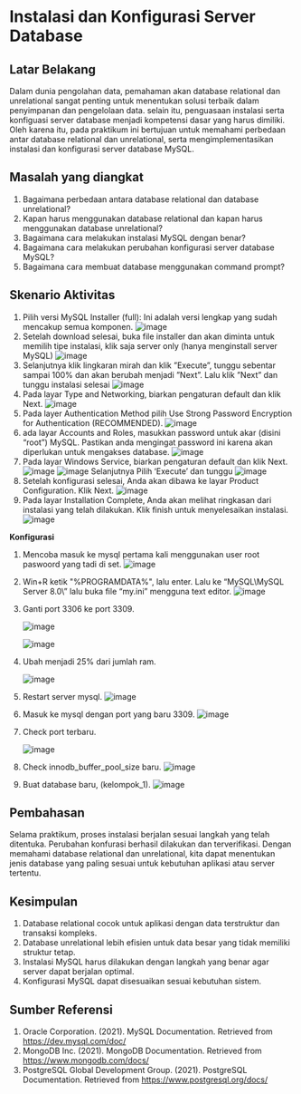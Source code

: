 # Instalasi dan Konfigurasi Server Database

## Latar Belakang
Dalam dunia pengolahan data, pemahaman akan database relational dan unrelational sangat penting untuk menentukan solusi terbaik dalam penyimpanan dan pengelolaan data. selain itu, penguasaan instalasi serta konfiguasi server database menjadi kompetensi dasar yang harus dimiliki. Oleh karena itu, pada praktikum ini bertujuan untuk memahami perbedaan antar database relational dan unrelational, serta mengimplementasikan instalasi dan konfigurasi server database MySQL.

## Masalah yang diangkat
1. Bagaimana perbedaan antara database relational dan database unrelational?
2. Kapan harus menggunakan database relational dan kapan harus menggunakan database unrelational?
3. Bagaimana cara melakukan instalasi MySQL dengan benar?
4. Bagaimana cara melakukan perubahan konfigurasi server database MySQL?
5. Bagaimana cara membuat database menggunakan command prompt?

## Skenario Aktivitas
1. Pilih versi MySQL Installer (full): Ini adalah versi lengkap yang sudah mencakup semua komponen.
   ![image](https://github.com/user-attachments/assets/80cdcf92-404c-48e4-a072-329ed01c3bf5)
2. Setelah download selesai, buka file installer dan akan diminta untuk memilih tipe instalasi, klik saja server only (hanya menginstall server MySQL)
   ![image](https://github.com/user-attachments/assets/9cbce0b6-bc2f-4474-b9fe-82a3850212dc)
3. Selanjutnya klik lingkaran mirah dan klik ”Execute”, tunggu sebentar sampai 100% dan akan berubah menjadi ”Next”. Lalu klik ”Next” dan tunggu instalasi selesai
   ![image](https://github.com/user-attachments/assets/c68e9071-dd51-477a-a3a2-0c011a047894)
4. Pada layar Type and Networking, biarkan pengaturan default dan klik Next.
   ![image](https://github.com/user-attachments/assets/c9c502d0-0ea7-44dd-9934-8520c0d8bb11)
6. Pada layer Authentication Method pilih Use Strong Password Encryption for Authentication (RECOMMENDED).
   ![image](https://github.com/user-attachments/assets/ed6936aa-5c0d-47ea-9289-26ea85f3b7f3)
7. ada layar Accounts and Roles, masukkan password untuk akar (disini “root”) MySQL. Pastikan anda mengingat password ini karena akan diperlukan untuk mengakses database.
   ![image](https://github.com/user-attachments/assets/5b181795-3041-46af-aa29-e19bd2b648df)
8. Pada layar Windows Service, biarkan pengaturan default dan klik Next.
   ![image](https://github.com/user-attachments/assets/cc1d6f28-534f-4005-9255-3709f4872e18)
   ![image](https://github.com/user-attachments/assets/0d9e8e6d-eaaf-4ed7-ac2a-0958703272ce)
   Selanjutnya Pilih ‘Execute’ dan tunggu
   ![image](https://github.com/user-attachments/assets/deafb67f-aedc-4481-94e5-e48467a10829)
9. Setelah konfigurasi selesai, Anda akan dibawa ke layar Product Configuration. Klik Next. 
   ![image](https://github.com/user-attachments/assets/bd630e8b-0d7a-4888-87e3-9df8ae55ba86)
10. Pada layar Installation Complete, Anda akan melihat ringkasan dari instalasi yang telah dilakukan. Klik finish untuk menyelesaikan instalasi.
   ![image](https://github.com/user-attachments/assets/6282bfb4-8c9f-427d-b9f9-c7b3ce208dfc)

**Konfigurasi**

1. Mencoba masuk ke mysql pertama kali menggunakan user root paswoord yang tadi di set.
   ![image](https://github.com/user-attachments/assets/6cfad8ec-92da-44f7-b100-78734a1dfbbb)
2. Win+R ketik "%PROGRAMDATA%", lalu enter. Lalu ke “MySQL\MySQL Server 8.0\”  lalu buka file  “my.ini”  mengguna text editor.
   ![image](https://github.com/user-attachments/assets/02647b27-3030-42a6-938f-ac57569c8a69)
3. Ganti port 3306 ke port 3309.

   ![image](https://github.com/user-attachments/assets/072abdbf-70ad-4d54-9cc5-068b06fd5405)

   ![image](https://github.com/user-attachments/assets/f0ca854a-9f0b-4ee5-9da0-4420c029537d)
5. Ubah menjadi 25% dari jumlah ram.

   ![image](https://github.com/user-attachments/assets/a9621bfd-6b41-43c4-a552-dad42db7aa7d)
7. Restart server mysql.
   ![image](https://github.com/user-attachments/assets/e11b9c64-69ea-42ee-9781-8a6db508bd8b)
8. Masuk ke mysql dengan port yang baru 3309.
   ![image](https://github.com/user-attachments/assets/a5a7e4e0-31b1-4c63-b0f3-3de13c488b4c)
9. Check port terbaru.

   ![image](https://github.com/user-attachments/assets/9b9268f4-8ae2-4759-8877-042935eec89e)
11. Check innodb_buffer_pool_size baru.
   ![image](https://github.com/user-attachments/assets/63d0d299-401b-428d-8c8e-69075dac8939)
12. Buat database baru, (kelompok_1).
   ![image](https://github.com/user-attachments/assets/fcf02738-2659-45c0-8235-1cc7e1a5ec80)

## Pembahasan
Selama praktikum, proses instalasi berjalan sesuai langkah yang telah ditentuka. Perubahan konfurasi berhasil dilakukan dan terverifikasi. Dengan memahami database relational dan unrelational, kita  dapat menentukan jenis database yang paling sesuai untuk kebutuhan aplikasi atau server tertentu.

## Kesimpulan
1. Database relational cocok untuk aplikasi dengan data terstruktur dan transaksi kompleks.
2. Database unrelational lebih efisien untuk data besar yang tidak memiliki struktur tetap.
3. Instalasi MySQL harus dilakukan dengan langkah yang benar agar server dapat berjalan optimal.
4. Konfigurasi MySQL dapat disesuaikan sesuai kebutuhan sistem.

## Sumber Referensi
1. Oracle Corporation. (2021). MySQL Documentation. Retrieved from https://dev.mysql.com/doc/
2. MongoDB Inc. (2021). MongoDB Documentation. Retrieved from https://www.mongodb.com/docs/
3. PostgreSQL Global Development Group. (2021). PostgreSQL Documentation. Retrieved from https://www.postgresql.org/docs/





